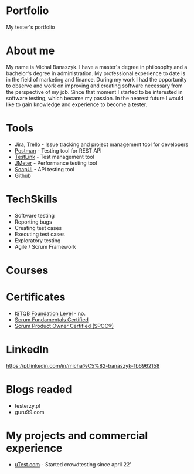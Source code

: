 # Portfolio 
My tester's portfolio
# About me
My name is Michal Banaszyk. I have a master's degree in philosophy and a bachelor's degree in administration. My professional experience to date is in the field of marketing and finance. During my work I had the opportunity to observe and work on improving and creating software necessary from the perspective of my job. Since that moment I started to be interested in software testing, which became my passion. In the nearest future I would like to gain knowledge and experience to become a tester.
# Tools
- [Jira](https://www.atlassian.com/software/jira0), [Trello](https://trello.com/) - Issue tracking and project management tool for developers
- [Postman](https://www.postman.com/) - Testing tool for REST API
- [TestLink](https://testlink.org) - Test management tool
- [JMeter](https://jmeter.apache.org/download_jmeter.cgi) - Performance testing tool
- [SoapUI](https://www.soapui.org/) - API testing tool
- Github
# TechSkills
- Software testing
- Reporting bugs
- Creating test cases
- Executing test cases
- Exploratory testing
- Agile / Scrum Framework
# Courses


# Certificates
- [ISTQB Foundation Level](https://www.gasq.org/en/certification/check-a-certificate.html) - no. 
- [Scrum Fundamentals Certified](https://www.scrumstudy.com/certification/scrum-fundamentals-certified)
- [Scrum Product Owner Certified (SPOC®)](https://www.scrumstudy.com/certification/scrum-product-owner-certification)
# LinkedIn
https://pl.linkedin.com/in/micha%C5%82-banaszyk-1b6962158
# Blogs readed
- testerzy.pl
- guru99.com

# My projects and commercial experience
- [uTest.com](http://utest.com) - Started crowdtesting since april 22'

